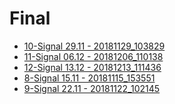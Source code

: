 # Final

<!--Index-->

- [10-Signal 29.11 - 20181129_103829](./10-Signal%2029.11%20-%2020181129_103829.pdf)
- [11-Signal 06.12 - 20181206_110138](./11-Signal%2006.12%20-%2020181206_110138.pdf)
- [12-Signal 13.12 - 20181213_111436](./12-Signal%2013.12%20-%2020181213_111436.pdf)
- [8-Signal 15.11 - 20181115_153551](./8-Signal%2015.11%20-%2020181115_153551.pdf)
- [9-Signal 22.11 - 20181122_102145](./9-Signal%2022.11%20-%2020181122_102145.pdf)

<!--Index-->
